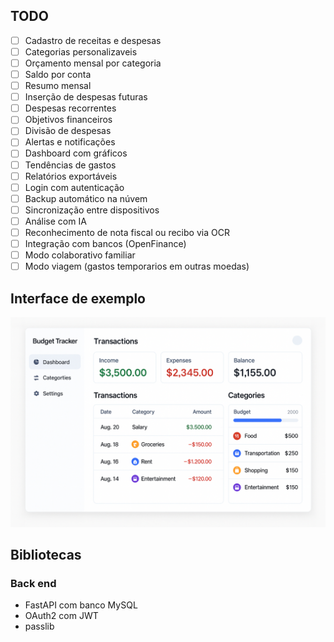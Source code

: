 ## TODO

- [ ] Cadastro de receitas e despesas
- [ ] Categorias personalizaveis
- [ ] Orçamento mensal por categoria
- [ ] Saldo por conta
- [ ] Resumo mensal
- [ ] Inserção de despesas futuras
- [ ] Despesas recorrentes
- [ ] Objetivos financeiros
- [ ] Divisão de despesas
- [ ] Alertas e notificações
- [ ] Dashboard com gráficos
- [ ] Tendências de gastos
- [ ] Relatórios exportáveis
- [ ] Login com autenticação
- [ ] Backup automático na núvem
- [ ] Sincronização entre dispositivos
- [ ] Análise com IA
- [ ] Reconhecimento de nota fiscal ou recibo via OCR
- [ ] Integração com bancos (OpenFinance)
- [ ] Modo colaborativo familiar
- [ ] Modo viagem (gastos temporarios em outras moedas)

## Interface de exemplo

<img src="./interface-exemplo.png"/>

## Bibliotecas

### Back end

- FastAPI com banco MySQL
- OAuth2 com JWT
- passlib
